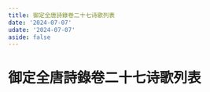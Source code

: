 ```yaml
---
title: 御定全唐詩錄卷二十七诗歌列表
date: '2024-07-07'
udate: '2024-07-07'
aside: false
---
```

# 御定全唐詩錄卷二十七诗歌列表

<PoemList :list="poems" :authorMap="authorMap" :chapternum="27" />

<script setup>
const chapter = '卷二十七';
import poems from '/data/qtsl/卷二十七/poems.json'
import authorMap from '/data/qtsl/卷二十七/author.json'
</script>
